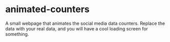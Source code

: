 # animated-counters
A small webpage that animates the social media data counters. Replace the data with your real data, and you will have a cool loading screen for something.
